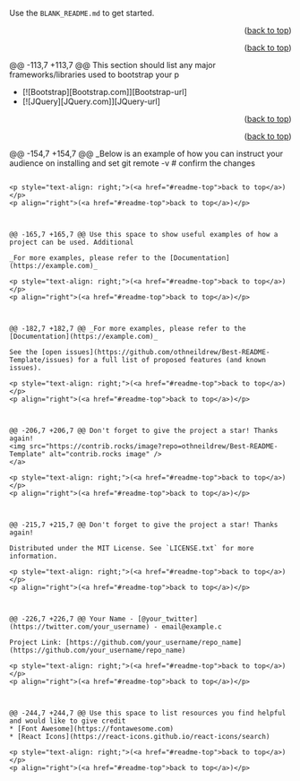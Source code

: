 
Use the `BLANK_README.md` to get started.

<p style="text-align: right;">(<a href="#readme-top">back to top</a>)</p>
<p align="right">(<a href="#readme-top">back to top</a>)</p>



@@ -113,7 +113,7 @@ This section should list any major frameworks/libraries used to bootstrap your p
* [![Bootstrap][Bootstrap.com]][Bootstrap-url]
* [![JQuery][JQuery.com]][JQuery-url]

<p style="text-align: right;">(<a href="#readme-top">back to top</a>)</p>
<p align="right">(<a href="#readme-top">back to top</a>)</p>



@@ -154,7 +154,7 @@ _Below is an example of how you can instruct your audience on installing and set
  git remote -v # confirm the changes
  ```

<p style="text-align: right;">(<a href="#readme-top">back to top</a>)</p>
<p align="right">(<a href="#readme-top">back to top</a>)</p>



@@ -165,7 +165,7 @@ Use this space to show useful examples of how a project can be used. Additional

_For more examples, please refer to the [Documentation](https://example.com)_

<p style="text-align: right;">(<a href="#readme-top">back to top</a>)</p>
<p align="right">(<a href="#readme-top">back to top</a>)</p>



@@ -182,7 +182,7 @@ _For more examples, please refer to the [Documentation](https://example.com)_

See the [open issues](https://github.com/othneildrew/Best-README-Template/issues) for a full list of proposed features (and known issues).

<p style="text-align: right;">(<a href="#readme-top">back to top</a>)</p>
<p align="right">(<a href="#readme-top">back to top</a>)</p>



@@ -206,7 +206,7 @@ Don't forget to give the project a star! Thanks again!
<img src="https://contrib.rocks/image?repo=othneildrew/Best-README-Template" alt="contrib.rocks image" />
</a>

<p style="text-align: right;">(<a href="#readme-top">back to top</a>)</p>
<p align="right">(<a href="#readme-top">back to top</a>)</p>



@@ -215,7 +215,7 @@ Don't forget to give the project a star! Thanks again!

Distributed under the MIT License. See `LICENSE.txt` for more information.

<p style="text-align: right;">(<a href="#readme-top">back to top</a>)</p>
<p align="right">(<a href="#readme-top">back to top</a>)</p>



@@ -226,7 +226,7 @@ Your Name - [@your_twitter](https://twitter.com/your_username) - email@example.c

Project Link: [https://github.com/your_username/repo_name](https://github.com/your_username/repo_name)

<p style="text-align: right;">(<a href="#readme-top">back to top</a>)</p>
<p align="right">(<a href="#readme-top">back to top</a>)</p>



@@ -244,7 +244,7 @@ Use this space to list resources you find helpful and would like to give credit
* [Font Awesome](https://fontawesome.com)
* [React Icons](https://react-icons.github.io/react-icons/search)

<p style="text-align: right;">(<a href="#readme-top">back to top</a>)</p>
<p align="right">(<a href="#readme-top">back to top</a>)</p>


